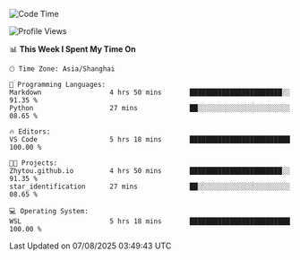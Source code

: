 <!--START_SECTION:waka-->
![Code Time](http://img.shields.io/badge/Code%20Time-3%2C059%20hrs%2023%20mins-blue)

![Profile Views](http://img.shields.io/badge/Profile%20Views-1-blue)

📊 **This Week I Spent My Time On** 

```text
🕑︎ Time Zone: Asia/Shanghai

💬 Programming Languages: 
Markdown                 4 hrs 50 mins       ███████████████████████░░   91.35 % 
Python                   27 mins             ██░░░░░░░░░░░░░░░░░░░░░░░   08.65 % 

🔥 Editors: 
VS Code                  5 hrs 18 mins       █████████████████████████   100.00 % 

🐱‍💻 Projects: 
Zhytou.github.io         4 hrs 50 mins       ███████████████████████░░   91.35 % 
star_identification      27 mins             ██░░░░░░░░░░░░░░░░░░░░░░░   08.65 % 

💻 Operating System: 
WSL                      5 hrs 18 mins       █████████████████████████   100.00 % 
```


 Last Updated on 07/08/2025 03:49:43 UTC
<!--END_SECTION:waka-->